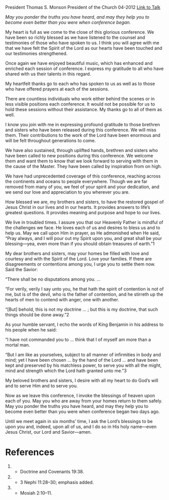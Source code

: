 President Thomas S. Monson
President of the Church
04-2012
[Link to Talk](https://www.churchofjesuschrist.org/study/general-conference/2012/04/as-we-close-this-conference?lang=eng)

_May you ponder the truths you have heard, and may they help you to become even better than you were when conference began._

My heart is full as we come to the close of this glorious conference. We have been so richly blessed as we have listened to the counsel and testimonies of those who have spoken to us. I think you will agree with me that we have felt the Spirit of the Lord as our hearts have been touched and our testimonies strengthened.

Once again we have enjoyed beautiful music, which has enhanced and enriched each session of conference. I express my gratitude to all who have shared with us their talents in this regard.

My heartfelt thanks go to each who has spoken to us as well as to those who have offered prayers at each of the sessions.

There are countless individuals who work either behind the scenes or in less visible positions each conference. It would not be possible for us to hold these sessions without their assistance. My thanks go to all of them as well.

I know you join with me in expressing profound gratitude to those brethren and sisters who have been released during this conference. We will miss them. Their contributions to the work of the Lord have been enormous and will be felt throughout generations to come.

We have also sustained, through uplifted hands, brethren and sisters who have been called to new positions during this conference. We welcome them and want them to know that we look forward to serving with them in the cause of the Master. They have been called by inspiration from on high.

We have had unprecedented coverage of this conference, reaching across the continents and oceans to people everywhere. Though we are far removed from many of you, we feel of your spirit and your dedication, and we send our love and appreciation to you wherever you are.

How blessed we are, my brothers and sisters, to have the restored gospel of Jesus Christ in our lives and in our hearts. It provides answers to life’s greatest questions. It provides meaning and purpose and hope to our lives.

We live in troubled times. I assure you that our Heavenly Father is mindful of the challenges we face. He loves each of us and desires to bless us and to help us. May we call upon Him in prayer, as He admonished when He said, “Pray always, and I will pour out my Spirit upon you, and great shall be your blessing—yea, even more than if you should obtain treasures of earth.”1

My dear brothers and sisters, may your homes be filled with love and courtesy and with the Spirit of the Lord. Love your families. If there are disagreements or contentions among you, I urge you to settle them now. Said the Savior:

“There shall be no disputations among you. …

“For verily, verily I say unto you, he that hath the spirit of contention is not of me, but is of the devil, who is the father of contention, and he stirreth up the hearts of men to contend with anger, one with another.

“[But] behold, this is not my doctrine … ; but this is my doctrine, that such things should be done away.”2

As your humble servant, I echo the words of King Benjamin in his address to his people when he said:

“I have not commanded you to … think that I of myself am more than a mortal man.

“But I am like as yourselves, subject to all manner of infirmities in body and mind; yet I have been chosen … by the hand of the Lord … and have been kept and preserved by his matchless power, to serve you with all the might, mind and strength which the Lord hath granted unto me.”3

My beloved brothers and sisters, I desire with all my heart to do God’s will and to serve Him and to serve you.

Now as we leave this conference, I invoke the blessings of heaven upon each of you. May you who are away from your homes return to them safely. May you ponder the truths you have heard, and may they help you to become even better than you were when conference began two days ago.

Until we meet again in six months’ time, I ask the Lord’s blessings to be upon you and, indeed, upon all of us, and I do so in His holy name—even Jesus Christ, our Lord and Savior—amen.

# References
1. - Doctrine and Covenants 19:38.
2. - 3 Nephi 11:28–30; emphasis added.
3. - Mosiah 2:10–11.